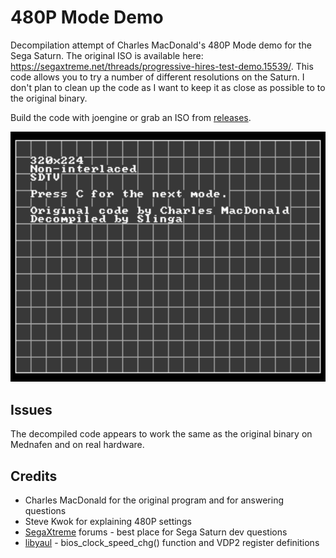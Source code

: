 # 480P Mode Demo
Decompilation attempt of Charles MacDonald's 480P Mode demo for the Sega Saturn. The original ISO is available here: https://segaxtreme.net/threads/progressive-hires-test-demo.15539/. This code allows you to try a number of different resolutions on the Saturn. I don't plan to clean up the code as I want to keep it as close as possible to to the original binary. 

Build the code with joengine or grab an ISO from [releases](https://github.com/slinga-homebrew/480P-Mode-demo/releases).

![Screenshot](screenshot.png)

## Issues
The decompiled code appears to work the same as the original binary on Mednafen and on real hardware.

## Credits
* Charles MacDonald for the original program and for answering questions
* Steve Kwok for explaining 480P settings
* [SegaXtreme](http://www.segaxtreme.net/) forums - best place for Sega Saturn dev questions
* [libyaul](https://github.com/ijacquez/libyaul) - bios_clock_speed_chg() function and VDP2 register definitions
